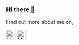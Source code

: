 ### Hi there 👋

Find out more about me on,
<!-- <div align="center"> -->
<a href="https://www.linkedin.com/in/swapnil-masurekar/" target="_blank"><img src="https://cdn.worldvectorlogo.com/logos/linkedin.svg?&style=flat-square&logo=linkedin&logoColor=white" alt="LinkedIn" height=25></a> 
<a href="https://medium.com/@swapnil3597" target="_blank"><img src="https://miro.medium.com/max/501/1*s986xIGqhfsN8U--09_AdA.png?&style=flat-square&logo=linkedin&logoColor=white" alt="Medium" height=25></a> 

<!--
**swapnil3597/swapnil3597** is a ✨ _special_ ✨ repository because its `README.md` (this file) appears on your GitHub profile.

Here are some ideas to get you started:

- 🔭 I’m currently working on ...
- 🌱 I’m currently learning ...
- 👯 I’m looking to collaborate on ...
- 🤔 I’m looking for help with ...
- 💬 Ask me about ...
- 📫 How to reach me: ...
- 😄 Pronouns: ...
- ⚡ Fun fact: ...
-->
